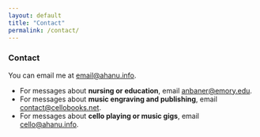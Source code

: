 ```yaml
---
layout: default
title: "Contact"
permalink: /contact/
---
```


### Contact
You can email me at [email@ahanu.info](mailto:email@ahanu.info).  

* For messages about **nursing or education**, email [anbaner@emory.edu](mailto:anbaner@emory.edu).  
* For messages about **music engraving and publishing**, email [contact@cellobooks.net](mailto:contact@cellobooks.net).  
* For messages about **cello playing or music gigs**, email [cello@ahanu.info](mailto:cello@ahanu.info).
